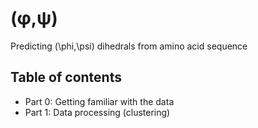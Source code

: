 # (&phi;,&psi;)

Predicting (\phi,\psi) dihedrals from amino acid sequence

## Table of contents

* Part 0: Getting familiar with the data
* Part 1: Data processing (clustering)
